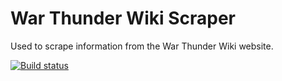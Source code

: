 # War Thunder Wiki Scraper
Used to scrape information from the War Thunder Wiki website.

[![Build status](https://ci.appveyor.com/api/projects/status/v9kg0k804c3kch3l?svg=true&retina=true)](https://ci.appveyor.com/project/BeigeBadger/wt-wiki-scraper)
